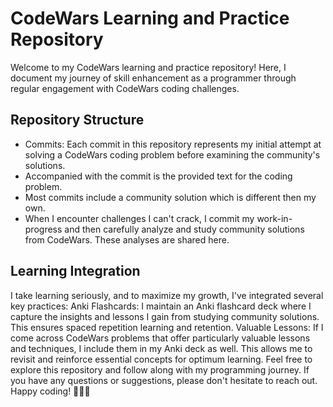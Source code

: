 # CodeWars Learning and Practice Repository
Welcome to my CodeWars learning and practice repository! Here, I document my journey of skill enhancement as a programmer through regular engagement with CodeWars coding challenges.
## Repository Structure
- Commits: Each commit in this repository represents my initial attempt at solving a CodeWars coding problem before examining the community's solutions.
- Accompanied with the commit is the provided text for the coding problem.
- Most commits include a community solution which is different then my own.
- When I encounter challenges I can't crack, I commit my work-in-progress and then carefully analyze and study community solutions from CodeWars. These analyses are shared here.
## Learning Integration
I take learning seriously, and to maximize my growth, I've integrated several key practices:
Anki Flashcards: I maintain an Anki flashcard deck where I capture the insights and lessons I gain from studying community solutions. This ensures spaced repetition learning and retention.
Valuable Lessons: If I come across CodeWars problems that offer particularly valuable lessons and techniques, I include them in my Anki deck as well. This allows me to revisit and reinforce essential concepts for optimum learning.
Feel free to explore this repository and follow along with my programming journey. If you have any questions or suggestions, please don't hesitate to reach out. Happy coding! 🚀👨‍💻
